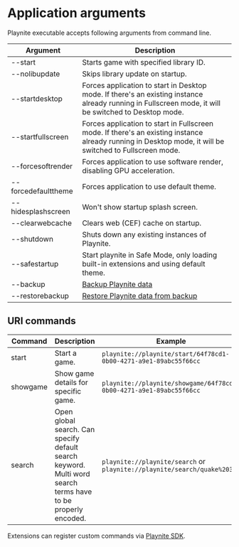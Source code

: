 Application arguments
=====================

Playnite executable accepts following arguments from command line.

| Argument | Description | 
| -- | -- |
| --start <gameId> | Starts game with specified library ID. | 
| --nolibupdate | Skips library update on startup. |
| --startdesktop | Forces application to start in Desktop mode. If there's an existing instance already running in Fullscreen mode, it will be switched to Desktop mode. |
| --startfullscreen | Forces application to start in Fullscreen mode. If there's an existing instance already running in Desktop mode, it will be switched to Fullscreen mode. | |
| --forcesoftrender | Forces application to use software render, disabling GPU acceleration. |
| --forcedefaulttheme | Forces application to use default theme. |
| --hidesplashscreen | Won't show startup splash screen. |
| --clearwebcache | Clears web (CEF) cache on startup. |
| --shutdown | Shuts down any existing instances of Playnite. |
| --safestartup | Start playnite in Safe Mode, only loading built-in extensions and using default theme. |
| --backup | [Backup Playnite data](backup.md) |
| --restorebackup | [Restore Playnite data from backup](backup.md) |

URI commands
---------------------

| Command | Description | Example |
| -- | -- | -- |
| start | Start a game. | `playnite://playnite/start/64f78cd1-0b00-4271-a9e1-89abc55f66cc` |
| showgame | Show game details for specific game. | `playnite://playnite/showgame/64f78cd1-0b00-4271-a9e1-89abc55f66cc` |
| search | Open global search. Can specify default search keyword. Multi word search terms have to be properly encoded. | `playnite://playnite/search` or `playnite://playnite/search/quake%203` |

Extensions can register custom commands via [Playnite SDK](../tutorials/extensions/uriSupport.md).